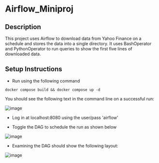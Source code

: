 # Airflow_Miniproj

## Description
This project uses Airflow to download data from Yahoo Finance on a schedule and stores the data into a single directory. It uses BashOperator and PythonOperator to run queries to show the first five lines of downloaded data.

## Setup Instructions
- Run using the following command

```docker compose build && docker compose up -d```

You should see the following text in the command line on a successful run:

![image](https://github.com/user-attachments/assets/1bc1af5c-a658-42cb-8c17-f1a0badff15b)

- Log in at localhost:8080 using the user/pass 'airflow'

- Toggle the DAG to schedule the run as shown below
  
![image](https://github.com/user-attachments/assets/370776bb-9955-4e2e-9644-37aea91d6c6e)

- Examining the DAG should show the following layout:
  
![image](https://github.com/user-attachments/assets/b239fbe7-d143-4559-9fed-e8553ef6f37e)

